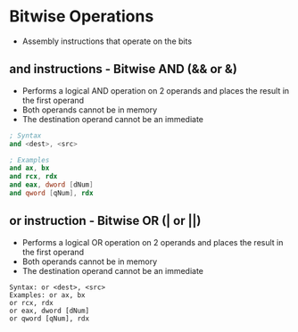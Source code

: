 # Bitwise Operations
- Assembly instructions that operate on the bits

## and instructions - Bitwise AND (&& or &)
- Performs a logical AND operation on 2 operands and places the result in the first operand 
- Both operands cannot be in memory
- The destination operand cannot be an immediate 
``` nasm
; Syntax 
and <dest>, <src>  

; Examples 
and ax, bx  
and rcx, rdx  
and eax, dword [dNum]  
and qword [qNum], rdx
```

## or instruction - Bitwise OR (| or ||)
- Performs a logical OR operation on 2 operands and places the result in the first operand 
- Both operands cannot be in memory
- The destination operand cannot be an immediate 
```
Syntax: or <dest>, <src>  
Examples: or ax, bx  
or rcx, rdx  
or eax, dword [dNum]  
or qword [qNum], rdx
```